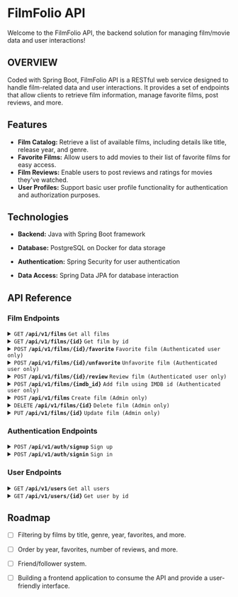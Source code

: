 # FilmFolio API

Welcome to the FilmFolio API, the backend solution for managing film/movie data and user interactions!

## OVERVIEW

Coded with Spring Boot, FilmFolio API is a RESTful web service designed to handle film-related data and user
interactions. It provides a set of endpoints that allow clients to retrieve film information, manage favorite films,
post reviews, and more.

## Features

- **Film Catalog:** Retrieve a list of available films, including details like title, release year, and genre.
- **Favorite Films:** Allow users to add movies to their list of favorite films for easy access.
- **Film Reviews:** Enable users to post reviews and ratings for movies they've watched.
- **User Profiles:** Support basic user profile functionality for authentication and authorization purposes.

## Technologies

- **Backend:** Java with Spring Boot framework

- **Database:** PostgreSQL on Docker for data storage

- **Authentication:** Spring Security for user authentication

- **Data Access:** Spring Data JPA for database interaction

## API Reference

### Film Endpoints

<details>
  <summary><code>GET</code> <code><b>/api/v1/films</b></code> <code>Get all films</code></summary>

#### Responses

| Http Status | Content-Type       | Description           |
  |:------------|:-------------------|:----------------------|
| `200 OK`    | `application/json` | Successful operation. |

</details>

<details>
  <summary><code>GET</code> <code><b>/api/v1/films/{id}</b></code> <code>Get film by id</code></summary>

##### Parameters

| Name | Type     | Description                       |
|:-----|:---------|:----------------------------------|
| `id` | `string` | **Required** Id of film to fetch. |

#### Responses

| Http Status     | Content-Type       | Description               |
|:----------------|:-------------------|:--------------------------|
| `200 OK`        | `application/json` | Successful operation.     |
| `404 Not Found` | `application/json` | Film with ´id´ not found. |

</details>

<details>
  <summary><code>POST</code> <code><b>/api/v1/films/{id}/favorite</b></code> <code>Favorite film (Authenticated user only)</code></summary>

##### Headers

| Type            | Value            | Description                                             |
  |:----------------|:-----------------|:--------------------------------------------------------|
| `Authorization` | `Bearer <token>` | **Required** Authentication token to identify the user. |

##### Parameters

| Name | Type     | Description                          |
|:-----|:---------|:-------------------------------------|
| `id` | `string` | **Required** Id of film to favorite. |

#### Responses

| Http Code       | Content-Type       | Description               |
|:----------------|:-------------------|:--------------------------|
| `200 OK`        | `nosniff`          | Successful operation.     |
| `403 Forbidden` | `nosniff`          | Unauthorized operation.   |
| `404 Not Found` | `application/json` | Film with `id` not found. |

</details>

<details>
  <summary><code>POST</code> <code><b>/api/v1/films/{id}/unfavorite</b></code> <code>Unfavorite film (Authenticated user only)</code></summary>

##### Headers

| Type            | Value            | Description                                             |
|:----------------|:-----------------|:--------------------------------------------------------|
| `Authorization` | `Bearer <token>` | **Required** Authentication token to identify the user. |

##### Parameters

| Name | Type     | Description                            |
|:-----|:---------|:---------------------------------------|
| `id` | `string` | **Required** Id of film to unfavorite. |

#### Responses

| Http Code       | Content-Type       | Description               |
|:----------------|:-------------------|:--------------------------|
| `200 OK`        | `nosniff`          | Successful operation.     |
| `403 Forbidden` | `nosniff`          | Unauthorized operation.   |
| `404 Not Found` | `application/json` | Film with `id` not found. |

</details>

<details>
  <summary><code>POST</code> <code><b>/api/v1/films/{id}/review</b></code> <code>Review film (Authenticated user only)</code></summary>

##### Headers

| Type            | Value            | Description                                             |
|:----------------|:-----------------|:--------------------------------------------------------|
| `Authorization` | `Bearer <token>` | **Required** Authentication token to identify the user. |

##### Parameters

| Name   | Type               | Description                        |
|:-------|:-------------------|:-----------------------------------|
| `id`   | `string`           | **Required** Id of film to update. |
| `body` | `application/json` | **Required** Film object to add.   |

#### Body

| Field    | Type             | Description                  |
|:---------|:-----------------|:-----------------------------|
| `text`   | `string`         | **Optional** Review text.    |
| `rating` | `integer/string` | **Required**  Rate the film. |

The `rating` field can contain an integer value between `0 - 4` or string values:

- TERRIBLE
- POOR
- AVERAGE
- GOOD
- EXCELLENT

Example body:

  ```json
  {
  "text": "Good film, I like.",
  "rating": "EXCELLENT"
}
  ```

#### Responses

| Http Code       | Content-Type       | Description               |
|:----------------|:-------------------|:--------------------------|
| `201 Created`   | `nosniff`          | Successful operation.     |
| `403 Forbidden` | `nosniff`          | Unauthorized operation.   |
| `404 Not Found` | `application/json` | Film with `id` not found. |

</details>

<details>
  <summary><code>POST</code> <code><b>/api/v1/films/{imdb_id}</b></code> <code>Add film using IMDB id (Authenticated user only)</code></summary>

##### Headers

| Type            | Value            | Description                                             |
|:----------------|:-----------------|:--------------------------------------------------------|
| `Authorization` | `Bearer <token>` | **Required** Authentication token to identify the user. |

#### Responses

| Http Status     | Content-Type       | Description                        |
|:----------------|:-------------------|:-----------------------------------|
| `201 Created`   | `application/json` | Successful operation.              |
| `403 Forbidden` | `application/json` | Unauthorized or malformed request. |

</details>

<details>
  <summary><code>POST</code> <code><b>/api/v1/films</b></code> <code>Create film (Admin only)</code></summary>

##### Headers

| Type            | Value            | Description                                             |
|:----------------|:-----------------|:--------------------------------------------------------|
| `Authorization` | `Bearer <token>` | **Required** Authentication token to identify the user. |

##### Parameters

| Name   | Type               | Description                      |
|:-------|:-------------------|:---------------------------------|
| `body` | `application/json` | **Required** Film object to add. |

#### Body

| Field          | Type       | Description                            |
|:---------------|:-----------|:---------------------------------------|
| `imdb_id`      | `string`   | **Required** Id of the film.           |
| `title`        | `string`   | **Required** Title of the film.        |
| `release_date` | `string`   | **Required** Release date of the film. |
| `genres`       | `string[]` | Genre(s) of the film.                  |
| `overview`     | `string`   | An overview of the film.               |
| `poster_path`  | `string`   | Path to the film poster.               |

Example body:

  ```json
  {
  "title": "FILM TITLE",
  "release_date": "2024-03-19",
  "genres": [
    "Action",
    "Adventure"
  ],
  "overview": "A short overview of the film.",
  "poster_path": "/path_to_film_poster.png"
}
  ```

#### Responses

| Http Status     | Content-Type       | Description                        |
  |:----------------|:-------------------|:-----------------------------------|
| `201 Created`   | `application/json` | Successful operation.              |
| `403 Forbidden` | `application/json` | Unauthorized or malformed request. |

</details>

<details>
  <summary><code>DELETE</code> <code><b>/api/v1/films/{id}</b></code> <code>Delete film (Admin only)</code></summary>

##### Headers

| Type            | Value            | Description                                             |
  |:----------------|:-----------------|:--------------------------------------------------------|
| `Authorization` | `Bearer <token>` | **Required** Authentication token to identify the user. |

##### Parameters

| Name | Type     | Description                        |
  |:-----|:---------|:-----------------------------------|
| `id` | `string` | **Required** Id of film to delete. |

#### Responses

| Http Code       | Content-Type       | Description             |
  |:----------------|:-------------------|:------------------------|
| `200 OK`        | `application/json` | Successful operation.   |
| `403 Forbidden` | `nosniff`          | Unauthorized operation. |

</details>

<details>
  <summary><code>PUT</code> <code><b>/api/v1/films/{id}</b></code> <code>Update film (Admin only)</code></summary>

##### Headers

| Type            | Value            | Description                                             |
  |:----------------|:-----------------|:--------------------------------------------------------|
| `Authorization` | `Bearer <token>` | **Required** Authentication token to identify the user. |

##### Parameters

| Name   | Type               | Description                        |
|:-------|:-------------------|:-----------------------------------|
| `id`   | `string`           | **Required** Id of film to update. |
| `body` | `application/json` | **Required** Film object to add.   |

#### Body

| Field          | Type       | Description                             |
|:---------------|:-----------|:----------------------------------------|
| `title`        | `string`   | **Required** Title of the film.         |
| `release_date` | `string`   | **Required** Release date of the film.  |
| `genres`       | `string[]` | Genre(s) of the film.                   |
| `overview`     | `string`   | An overview of the film.                |
| `poster_path`  | `string`   | Path to the film poster.                |


Example body:

  ```json
{
  "title": "The Horror",
  "genres": [ "Horror", "Thriller", "Mystery" ],
  "overview": "My own film",
  "release_date": "2024-05-16",
  "poster_path": "/MY_FILM_POSTER.jpg"
}
  ```

#### Responses

| Http Code       | Content-Type       | Description             |
  |:----------------|:-------------------|:------------------------|
| `200 OK`        | `application/json` | Successful operation.   |
| `403 Forbidden` | `nosniff`          | Unauthorized operation. |

</details>

### Authentication Endpoints

<details>
  <summary><code>POST</code> <code><b>/api/v1/auth/signup</b></code> <code>Sign up</code></summary>

##### Parameters

| Name   | Type               | Description                      |
  |:-------|:-------------------|:---------------------------------|
| `body` | `application/json` | **Required** Film object to add. |

#### Body

| Field      | Type     | Description                                         |
  |:-----------|:---------|:----------------------------------------------------|
| `name`     | `string` | **Optional** Name of the account.                   |
| `username` | `string` | **Required** A unique username.                     |
| `password` | `string` | **Required** A password.                            |
| `role`     | `string` | **Required** Role of the account `ADMIN` or `USER`. |

Example body:

  ```json
  {
  "name": "Bob Man",
  "username": "bob",
  "password": "bob123",
  "role": "USER"
}
  ```

#### Responses

| Http Code       | Content-Type | Description                                 |
  |:----------------|:-------------|:--------------------------------------------|
| `201 Created`   | `nosniff`    | Successful operation.                       |
| `403 Forbidden` | `nosniff`    | Malformated body or username already exist. |

</details>

<details>
  <summary><code>POST</code> <code><b>/api/v1/auth/signin</b></code> <code>Sign in</code></summary>

##### Parameters

| Name   | Type               | Description                      |
  |:-------|:-------------------|:---------------------------------|
| `body` | `application/json` | **Required** Film object to add. |

#### Body

| Field      | Type     | Description                     |
  |:-----------|:---------|:--------------------------------|
| `username` | `string` | **Required** A unique username. |
| `password` | `string` | **Required** A password.        |

Example body:

  ```json
  {
  "username": "bob",
  "password": "bob123"
}
  ```

#### Responses

| Http Code       | Content-Type       | Description                      |
  |:----------------|:-------------------|:---------------------------------|
| `200 OK`        | `application/json` | Successful operation.            |
| `403 Forbidden` | `nosniff`          | Unauthorized or malformated body |

</details>

### User Endpoints

<details>
  <summary><code>GET</code> <code><b>/api/v1/users</b></code> <code>Get all users</code></summary>

#### Responses

| Http Status | Content-Type       | Description           |
  |:------------|:-------------------|:----------------------|
| `200 OK`    | `application/json` | Successful operation. |

</details>

<details>
  <summary><code>GET</code> <code><b>/api/v1/users/{id}</b></code> <code>Get user by id</code></summary>

##### Parameters

| Name | Type     | Description                       |
  |:-----|:---------|:----------------------------------|
| `id` | `string` | **Required** Id of user to fetch. |

#### Responses

| Http Status     | Content-Type       | Description               |
  |:----------------|:-------------------|:--------------------------|
| `200 OK`        | `application/json` | Successful operation.     |
| `404 Not Found` | `application/json` | User with ´id´ not found. |

</details>

## Roadmap

- [ ] Filtering by films by title, genre, year, favorites, and more.
- [ ] Order by year, favorites, number of reviews, and more.
- [ ] Friend/follower system.
- [ ] Building a frontend application to consume the API and provide a user-friendly interface.


